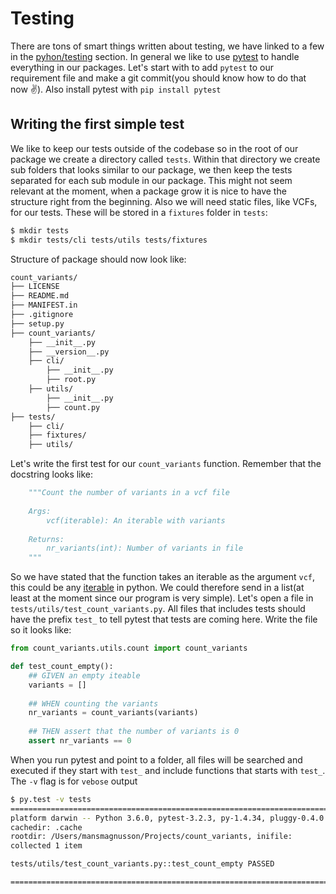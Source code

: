 # Testing

There are tons of smart things written about testing, we have linked to a few in the [pyhon/testing][python_testing] section.
In general we like to use [pytest][pytest] to handle everything in our packages. Let's start with to add `pytest` to our requirement file and make a git commit(you should know how to do that now ✌️). Also install pytest with `pip install pytest`

## Writing the first simple test

We like to keep our tests outside of the codebase so in the root of our package we create a directory called `tests`. Within that directory we create sub folders that looks similar to our package, we then keep the tests separated for each sub module in our package. This might not seem relevant at the moment, when a package grow it is nice to have the structure right from the beginning. Also we will need static files, like VCFs, for our tests. These will be stored in a `fixtures` folder in `tests`:

```bash
$ mkdir tests
$ mkdir tests/cli tests/utils tests/fixtures
```

Structure of package should now look like:

```bash
count_variants/
├── LICENSE
├── README.md
├── MANIFEST.in
├── .gitignore
├── setup.py
├── count_variants/
    ├── __init__.py
    ├── __version__.py
    ├── cli/
        ├── __init__.py
        ├── root.py
    ├── utils/
        ├── __init__.py
        ├── count.py
├── tests/
    ├── cli/
    ├── fixtures/
    ├── utils/
```

Let's write the first test for our `count_variants` function. Remember that the docstring looks like:
```python
    """Count the number of variants in a vcf file
    
    Args:
        vcf(iterable): An iterable with variants
    
    Returns:
        nr_variants(int): Number of variants in file
    """

```
So we have stated that the function takes an iterable as the argument `vcf`, this could be any [iterable][iterables] in python. We could therefore send in a list(at least at the moment since our program is very simple).
Let's open a file in `tests/utils/test_count_variants.py`. All files that includes tests should have the prefix `test_` to tell pytest that tests are coming here. Write the file so it looks like:

```python
from count_variants.utils.count import count_variants

def test_count_empty():
    ## GIVEN an empty iteable
    variants = []
    
    ## WHEN counting the variants
    nr_variants = count_variants(variants)
    
    ## THEN assert that the number of variants is 0
    assert nr_variants == 0
```

When you run pytest and point to a folder, all files will be searched and executed if they start with `test_` and include functions that starts with `test_`. The `-v` flag is for `vebose` output

```bash
$ py.test -v tests
================================================================================ test session starts ================================================================================
platform darwin -- Python 3.6.0, pytest-3.2.3, py-1.4.34, pluggy-0.4.0 -- /Users/mansmagnusson/miniconda3/envs/cg_dev/bin/python
cachedir: .cache
rootdir: /Users/mansmagnusson/Projects/count_variants, inifile:
collected 1 item

tests/utils/test_count_variants.py::test_count_empty PASSED

============================================================================= 1 passed in 0.01 seconds ==============================================================================
```

















[iterables]: https://stackoverflow.com/questions/9884132/what-exactly-are-pythons-iterator-iterable-and-iteration-protocols
[python_testing]: ../testing.md
[pytest]: http://docs.pytest.org/en/latest/